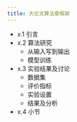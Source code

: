 ```yaml
---
title: 大论文算法章框架
---
```


- x.1 引言
- x.2 算法研究 
  - 从输入写到输出
  - 模型训练
- x.3 实验结果及讨论
  - 数据集
  - 评价指标
  - 实验设置
  - 结果及分析
- x.4 小节